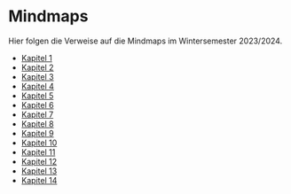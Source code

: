 # Mindmaps

Hier folgen die Verweise auf die Mindmaps
im Wintersemester 2023/2024.

* [Kapitel 1](abgabe/kapitel01/mindmap)
* [Kapitel 2](abgabe/kapitel02/mindmap)
* [Kapitel 3](abgabe/kapitel03/mindmap)
* [Kapitel 4](abgabe/kapitel04/mindmap)
* [Kapitel 5](abgabe/kapitel05/mindmap)
* [Kapitel 6](abgabe/kapitel06/mindmap)
* [Kapitel 7](abgabe/kapitel07/mindmap)
* [Kapitel 8](abgabe/kapitel08/mindmap)
* [Kapitel 9](abgabe/kapitel09/mindmap)
* [Kapitel 10](abgabe/kapitel10/mindmap)
* [Kapitel 11](abgabe/kapitel11/mindmap)
* [Kapitel 12](abgabe/kapitel12/mindmap)
* [Kapitel 13](abgabe/kapitel13/mindmap)
* [Kapitel 14](abgabe/kapitel14/mindmap)
